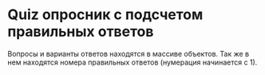 # Quiz опросник с подсчетом правильных ответов

Вопросы и варианты ответов находятся в массиве объектов.
Так же в нем находятся номера правильных ответов (нумерация начинается с 1).
